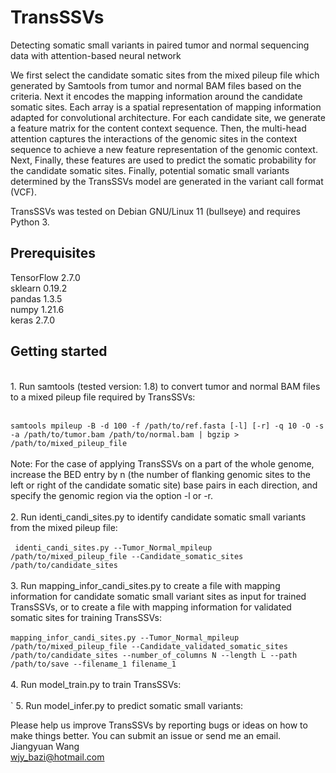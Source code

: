 # TransSSVs

Detecting somatic small variants in paired tumor and normal sequencing data with attention-based neural network

We first select the candidate somatic sites from the mixed pileup file which generated by Samtools from tumor and normal BAM files based on the criteria. Next it encodes the mapping information around the candidate somatic sites. Each array is a spatial representation of mapping information adapted for convolutional architecture. For each candidate site, we generate a feature matrix for the content context sequence. Then, the multi-head attention captures the interactions of the genomic sites in the context sequence to achieve a new feature representation of the genomic context. Next,   Finally, these features are used to predict the somatic probability for the candidate somatic sites. Finally, potential somatic small variants determined by the TransSSVs model are generated in the variant call format (VCF).

TransSSVs was tested on Debian GNU/Linux 11 (bullseye) and requires Python 3.

Prerequisites
----------
TensorFlow 2.7.0 <br>
sklearn 0.19.2 <br>
pandas 1.3.5 <br>
numpy 1.21.6 <br>
keras 2.7.0 <br>


Getting started
----------
<br>
1. Run samtools (tested version: 1.8) to convert tumor and normal BAM files to a mixed pileup file required by TransSSVs:<br><br>

`samtools mpileup -B -d 100 -f /path/to/ref.fasta [-l] [-r] -q 10 -O -s -a /path/to/tumor.bam /path/to/normal.bam | bgzip > /path/to/mixed_pileup_file`<br><br>Note: For the case of applying TransSSVs on a part of the whole genome, increase the BED entry by n (the number of flanking genomic sites to the left or right of the candidate somatic site) base pairs in each direction, and specify the genomic region via the option -l or -r. <br><br>
2. Run identi_candi_sites.py to identify candidate somatic small variants from the mixed pileup file: <br><br>` identi_candi_sites.py
 --Tumor_Normal_mpileup /path/to/mixed_pileup_file
 --Candidate_somatic_sites /path/to/candidate_sites`<br><br>
3. Run mapping_infor_candi_sites.py to create a file with mapping information for candidate somatic small variant sites as input for trained TransSSVs, or to create a file with mapping information for validated somatic sites for training TransSSVs:<br><br> `mapping_infor_candi_sites.py --Tumor_Normal_mpileup /path/to/mixed_pileup_file --Candidate_validated_somatic_sites /path/to/candidate_sites --number_of_columns N --length L --path /path/to/save --filename_1 filename_1 `<br><br>
4. Run model_train.py to train TransSSVs:<br><br>`
5. Run model_infer.py to predict somatic small variants:<br>

Please help us improve TransSSVs by reporting bugs or ideas on how to make things better. You can submit an issue or send me an email.<br>
Jiangyuan Wang<br>
wjy_bazi@hotmail.com

